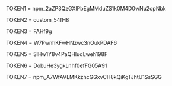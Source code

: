 TOKEN1 = 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
  
TOKEN2 = custom_54fH8

TOKEN3 = FAHf9g

TOKEN4 = W7PwnhKFwHNzwc3nOukPDAF6

TOKEN5 = SlHw1Y8v4PaQHIudLweh198F

TOKEN6 = DobuHe3ygkLnhf0efFG05A91

TOKEN7 = 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